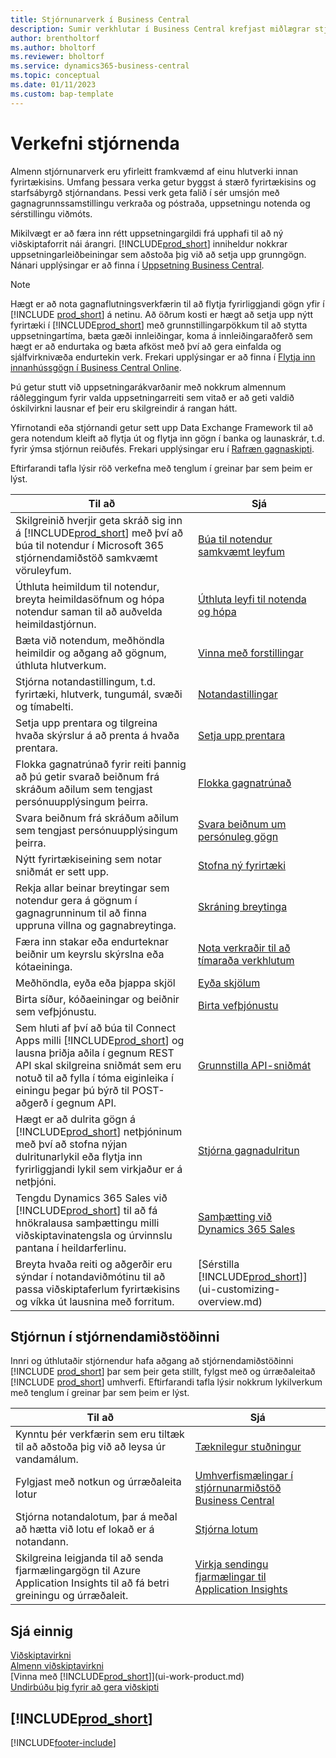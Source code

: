 ```yaml
---
title: Stjórnunarverk í Business Central
description: Sumir verkhlutar í Business Central krefjast miðlægrar stjórnunar og uppsetningar. Sjáðu hverjir þeir eru og lærðu hvað skal gera.
author: brentholtorf
ms.author: bholtorf
ms.reviewer: bholtorf
ms.service: dynamics365-business-central
ms.topic: conceptual
ms.date: 01/11/2023
ms.custom: bap-template
---
```

# <a name="administration-tasks"></a>Verkefni stjórnenda

Almenn stjórnunarverk eru yfirleitt framkvæmd af einu hlutverki innan fyrirtækisins. Umfang þessara verka getur byggst á stærð fyrirtækisins og starfsábyrgð stjórnandans. Þessi verk geta falið í sér umsjón með gagnagrunnssamstillingu verkraða og póstraða, uppsetningu notenda og sérstillingu viðmóts.  

Mikilvægt er að færa inn rétt uppsetningargildi frá upphafi til að ný viðskiptaforrit nái árangri. [!INCLUDE[prod_short](includes/prod_short.md)] inniheldur nokkrar uppsetningarleiðbeiningar sem aðstoða þig við að setja upp grunngögn. Nánari upplýsingar er að finna í [Uppsetning Business Central](setup.md).

> [!NOTE]
> Hægt er að nota gagnaflutningsverkfærin til að flytja fyrirliggjandi gögn yfir í [!INCLUDE [prod_short](includes/prod_short.md)] á netinu. Að öðrum kosti er hægt að setja upp nýtt fyrirtæki í [!INCLUDE[prod_short](includes/prod_short.md)] með grunnstillingarpökkum til að stytta uppsetningartíma, bæta gæði innleiðingar, koma á innleiðingaraðferð sem hægt er að endurtaka og bæta afköst með því að gera einfalda og sjálfvirknivæða endurtekin verk. Frekari upplýsingar er að finna í [Flytja inn innanhússgögn í Business Central Online](/dynamics365/business-central/dev-itpro/administration/migrate-data).

Þú getur stutt við uppsetningarákvarðanir með nokkrum almennum ráðleggingum fyrir valda uppsetningarreiti sem vitað er að geti valdið óskilvirkni lausnar ef þeir eru skilgreindir á rangan hátt.  

Yfirnotandi eða stjórnandi getur sett upp Data Exchange Framework til að gera notendum kleift að flytja út og flytja inn gögn í banka og launaskrár, t.d. fyrir ýmsa stjórnun reiðufés. Frekari upplýsingar eru í [Rafræn gagnaskipti](across-data-exchange.md).

Eftirfarandi tafla lýsir röð verkefna með tenglum í greinar þar sem þeim er lýst.  

|**Til að**|**Sjá**|  
|------------|-------------|
|Skilgreinið hverjir geta skráð sig inn á [!INCLUDE[prod_short](includes/prod_short.md)] með því að búa til notendur í Microsoft 365 stjórnendamiðstöð samkvæmt vöruleyfum.|[Búa til notendur samkvæmt leyfum](ui-how-users-permissions.md)|
|Úthluta heimildum til notendur, breyta heimildasöfnum og hópa notendur saman til að auðvelda heimildastjórnun.|[Úthluta leyfi til notenda og hópa](ui-how-users-permissions.md)|
|Bæta við notendum, meðhöndla heimildir og aðgang að gögnum, úthluta hlutverkum.|[Vinna með forstillingar](admin-users-profiles-roles.md)|
|Stjórna notandastillingum, t.d. fyrirtæki, hlutverk, tungumál, svæði og tímabelti.|[Notandastillingar](admin-manage-user-settings-preferences.md)|
|Setja upp prentara og tilgreina hvaða skýrslur á að prenta á hvaða prentara.|[Setja upp prentara](ui-specify-printer-selection-reports.md)|
|Flokka gagnatrúnað fyrir reiti þannig að þú getir svarað beiðnum frá skráðum aðilum sem tengjast persónuupplýsingum þeirra.|[Flokka gagnatrúnað](admin-classifying-data-sensitivity.md)|
|Svara beiðnum frá skráðum aðilum sem tengjast persónuupplýsingum þeirra.|[Svara beiðnum um persónuleg gögn](admin-responding-to-requests-about-personal-data.md)|
|Nýtt fyrirtækiseining sem notar sniðmát er sett upp.|[Stofna ný fyrirtæki](about-new-company.md)|
|Rekja allar beinar breytingar sem notendur gera á gögnum í gagnagrunninum til að finna uppruna villna og gagnabreytinga.|[Skráning breytinga](across-log-changes.md)|  
|Færa inn stakar eða endurteknar beiðnir um keyrslu skýrslna eða kótaeininga.|[Nota verkraðir til að tímaraða verkhlutum](admin-job-queues-schedule-tasks.md)|  
|Meðhöndla, eyða eða þjappa skjöl|[Eyða skjölum](admin-manage-documents.md)|  
|Birta síður, kóðaeiningar og beiðnir sem vefþjónustu.|[Birta vefþjónustu](across-how-publish-web-service.md)|
|Sem hluti af því að búa til Connect Apps milli [!INCLUDE[prod_short](includes/prod_short.md)] og lausna þriðja aðila í gegnum REST API skal skilgreina sniðmát sem eru notuð til að fylla í tóma eiginleika í einingu þegar þú býrð til POST-aðgerð í gegnum API.|[Grunnstilla API-sniðmát](admin-configuring-api-template.md)|
|Hægt er að dulrita gögn á [!INCLUDE[prod_short](includes/prod_short.md)] netþjóninum með því að stofna nýjan dulritunarlykil eða flytja inn fyrirliggjandi lykil sem virkjaður er á netþjóni.|[Stjórna gagnadulritun](admin-manage-data-encryption.md)|
|Tengdu Dynamics 365 Sales við [!INCLUDE[prod_short](includes/prod_short.md)] til að fá hnökralausa samþættingu milli viðskiptavinatengsla og úrvinnslu pantana í heildarferlinu.|[Samþætting við Dynamics 365 Sales](admin-prepare-dynamics-365-for-sales-for-integration.md)|
|Breyta hvaða reiti og aðgerðir eru sýndar í notandaviðmótinu til að passa viðskiptaferlum fyrirtækisins og víkka út lausnina með forritum.|[Sérstilla [!INCLUDE[prod_short](includes/prod_short.md)]](ui-customizing-overview.md)|

## <a name="administration-in-the-admin-center"></a>Stjórnun í stjórnendamiðstöðinni

Innri og úthlutaðir stjórnendur hafa aðgang að stjórnendamiðstöðinni [!INCLUDE [prod_short](includes/prod_short.md)] þar sem þeir geta stillt, fylgst með og úrræðaleitað [!INCLUDE [prod_short](includes/prod_short.md)] umhverfi. Eftirfarandi tafla lýsir nokkrum lykilverkum með tenglum í greinar þar sem þeim er lýst.  

|**Til að**|**Sjá**|  
|------------|-------------|
|Kynntu þér verkfærin sem eru tiltæk til að aðstoða þig við að leysa úr vandamálum.|[Tæknilegur stuðningur](/dynamics365/business-central/dev-itpro/technical-support)|
|Fylgjast með notkun og úrræðaleita lotur|[Umhverfismælingar í stjórnunarmiðstöð Business Central](/dynamics365/business-central/dev-itpro/administration/tenant-admin-center-telemetry)|
|Stjórna notandalotum, þar á meðal að hætta við lotu ef lokað er á notandann.|[Stjórna lotum](/dynamics365/business-central/dev-itpro/administration/tenant-admin-center-manage-sessions)|
|Skilgreina leigjanda til að senda fjarmælingargögn til Azure Application Insights til að fá betri greiningu og úrræðaleit.|[Virkja sendingu fjarmælingar til Application Insights](/dynamics365/business-central/dev-itpro/administration/telemetry-enable-application-insights)|

## <a name="see-also"></a>Sjá einnig

[Viðskiptavirkni](across-business-functionality.md)  
[Almenn viðskiptavirkni](ui-across-business-areas.md)  
[Vinna með [!INCLUDE[prod_short](includes/prod_short.md)]](ui-work-product.md)  
[Undirbúðu þig fyrir að gera viðskipti](ui-get-ready-business.md)  

## [!INCLUDE[prod_short](includes/free_trial_md.md)]  


[!INCLUDE[footer-include](includes/footer-banner.md)]
